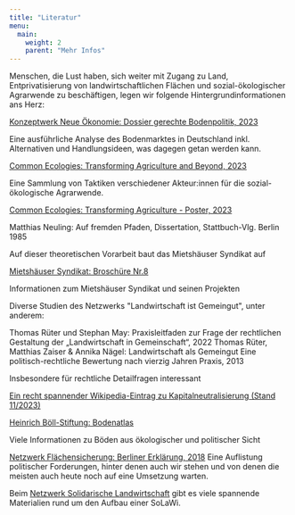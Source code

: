 ```yaml
---
title: "Literatur"
menu:
  main:
    weight: 2
    parent: "Mehr Infos"
---
```


Menschen, die Lust haben, sich weiter mit Zugang zu Land, Entprivatisierung von landwirtschaftlichen Flächen und sozial-ökologischer Agrarwende zu beschäftigen, legen wir folgende Hintergrundinformationen ans Herz:

[Konzeptwerk Neue Ökonomie: Dossier gerechte Bodenpolitik, 2023](https://konzeptwerk-neue-oekonomie.org/wp-content/uploads/2023/04/Dossier_Bodenpolitik_KNOE2023.pdf) 

Eine ausführliche Analyse des Bodenmarktes in Deutschland inkl. Alternativen und Handlungsideen, was dagegen getan werden kann.


[Common Ecologies: Transforming Agriculture and Beyond, 2023](Transforming-Agriculture.pdf)

Eine Sammlung von Taktiken verschiedener Akteur:innen für die sozial-ökologische Agrarwende.

[Common Ecologies: Transforming Agriculture - Poster, 2023](Transforming-Agriculture-Poster.pdf)



Matthias Neuling: Auf fremden Pfaden, Dissertation, Stattbuch-Vlg. Berlin 1985 

Auf dieser theoretischen Vorarbeit baut das Mietshäuser Syndikat auf


[Mietshäuser Syndikat: Broschüre Nr.8](https://www.syndikat.org/broschuere-nr-8-2021/)

Informationen zum Mietshäuser Syndikat und seinen Projekten


Diverse Studien des Netzwerks "Landwirtschaft ist Gemeingut", unter anderem:

Thomas Rüter und Stephan May: Praxisleitfaden zur Frage der rechtlichen Gestaltung der „Landwirtschaft in Gemeinschaft“, 2022
Thomas Rüter, Matthias Zaiser & Annika Nägel: Landwirtschaft als Gemeingut Eine politisch-rechtliche Bewertung nach vierzig Jahren Praxis, 2013

Insbesondere für rechtliche Detailfragen interessant


[Ein recht spannender Wikipedia-Eintrag zu Kapitalneutralisierung (Stand 11/2023)](https://de.wikipedia.org/wiki/Kapitalneutralisierung)

[Heinrich Böll-Stiftung: Bodenatlas](https://www.boell.de/de/bodenatlas)

Viele Informationen zu Böden aus ökologischer und politischer Sicht

[Netzwerk Flächensicherung: Berliner Erklärung, 2018](https://www.zugangzuland.de/berliner-erklaerung/)
Eine Auflistung politischer Forderungen, hinter denen auch wir stehen und von denen die meisten auch heute noch auf eine Umsetzung warten.

Beim [Netzwerk Solidarische Landwirtschaft](https://www.solidarische-landwirtschaft.org/solawis-aufbauen/literatur) gibt es viele spannende Materialien rund um den Aufbau einer SoLaWi.
